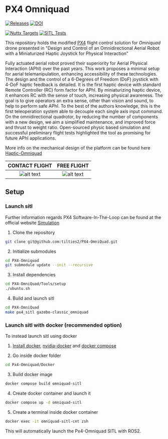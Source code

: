 # PX4 Omniquad

[![Releases](https://img.shields.io/github/release/PX4/PX4-Autopilot.svg)](https://github.com/PX4/PX4-Autopilot/releases) [![DOI](https://zenodo.org/badge/22634/PX4/PX4-Autopilot.svg)](https://zenodo.org/badge/latestdoi/22634/PX4/PX4-Autopilot)

[![Nuttx Targets](https://github.com/PX4/PX4-Autopilot/workflows/Nuttx%20Targets/badge.svg)](https://github.com/PX4/PX4-Autopilot/actions?query=workflow%3A%22Nuttx+Targets%22?branch=master) [![SITL Tests](https://github.com/PX4/PX4-Autopilot/workflows/SITL%20Tests/badge.svg?branch=master)](https://github.com/PX4/PX4-Autopilot/actions?query=workflow%3A%22SITL+Tests%22)


This repository holds the modified [PX4](http://px4.io) flight control solution for *Omniquad* drone
presented in "Design and Control of an Omnidirectional Aerial Robot with a Miniaturized Haptic Joystick for Physical Interaction"

Fully actuated aerial robot proved their superiority for Aerial Physical Interaction (APhI) over the past years. This work proposes a minimal setup for aerial telemanipulation, enhancing accessibility of these technologies. The design and the control of a 6-Degrees of Freedom (DoF) joystick with 4-DoF haptic feedback is detailed. It is the first haptic device with standard Remote Controller (RC) form factor for APhI. By miniaturizing haptic device, it enhances RC with the sense of touch, increasing physical awareness. The goal is to give operators an extra sense, other than vision and sound, to help to perform safe APhI. To the best of the authors knowledge, this is the first teleoperation system able to decouple each single axis input command. On the omnidirectional quadrotor, by reducing the number of components with a new design,
we aim a simplified maintenance, and improved force and thrust to weight ratio. Open-sourced physic based simulation and successful preliminary flight tests highlighted the tool as promising for future APhI applications.

More info on the mechanical design of the platform can be found here [Haptic-Omniquad](https://github.com/tilties2/Haptic-OmniQuad.git)

CONTACT FLIGHT           |  FREE FLIGHT
:-------------------------:|:-------------------------:
![alt text](Media/omniquad_contactflight.GIF)  |  ![alt text](Media/omniquad_freeflight.GIF)



## Setup

### Launch sitl

Further information regards PX4 Software-In-The-Loop can be found at the official website [Simulation](https://docs.px4.io/v1.14/en/simulation/)

1. Clone the repository

```bash
git clone git@github.com:tilties2/PX4-OmniQuad.git
```

2. Initialize submodules

```bash
cd PX4-Omniquad
git submodule update --init --recursive
```

3. Install dependencies

```bash
cd PX4-OmniQuad/Tools/setup
./ubuntu.sh
```

4. Build and launch sitl

```bash
cd PX4-OmniQuad
make px4_sitl gazebo-classic_omniquad
```

### Launch sitl with docker (recommended option)

To instead launch sitl using docker

1. [Install docker](https://docs.docker.com/engine/install/ubuntu/), [nvidia-docker](https://docs.nvidia.com/datacenter/cloud-native/container-toolkit/latest/install-guide.html) and [docker compose](https://docs.docker.com/compose/)

2. Go inside docker folder

```bash
cd Px4-Omniquad/Docker
```

3. Build docker image

```bash
docker compose build omniquad-sitl
```

4. Create docker container and launch it

```bash
docker compose up -d omniquad-sitl
```

5. Create a terminal inside docker container

```bash
docker exec -it omniquad-sitl-cnt zsh
```

This will automatically launch the Px4-Omniquad SITL with ROS2.

